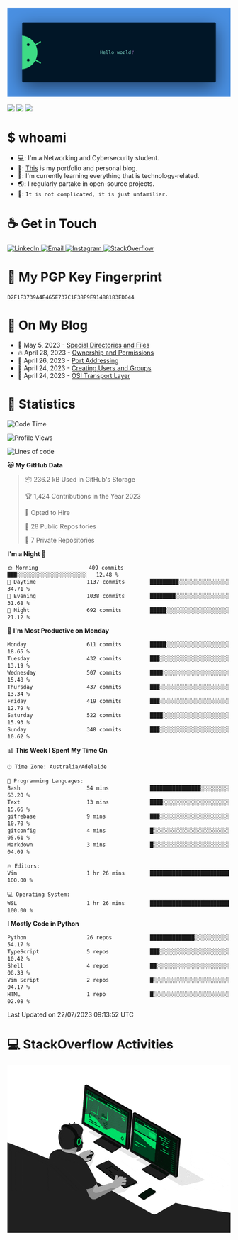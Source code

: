 <p align="center"><img src="assets/banner.png" /></p>

![](https://github.com/tanducmai/tanducmai/actions/workflows/waka-stats.yml/badge.svg)
![](https://github.com/tanducmai/tanducmai/actions/workflows/latest-blogs.yml/badge.svg)
![](https://github.com/tanducmai/tanducmai/actions/workflows/stackoverflow-activities.yml/badge.svg)

# $ whoami

- 💻: I'm a Networking and Cybersecurity student.
- 🔭: [This](https://tanducmai.com/) is my portfolio and personal blog.
- 🌱: I'm currently learning everything that is technology-related.
- 🌏: I regularly partake in open-source projects.
- 💬: `It is not complicated, it is just unfamiliar.`

# :coffee: Get in Touch

<a target="_blank" href="https://www.linkedin.com/in/tanducmai/">
  <img alt="LinkedIn" src="https://img.shields.io/badge/LinkedIn-0077B5?style=for-the-badge&logo=linkedin&logoColor=white" />
</a>
<a target="_blank" href="mailto:henryfromvietnam@gmail.com">
  <img alt="Email" src="https://img.shields.io/badge/Gmail-D14836?style=for-the-badge&logo=gmail&logoColor=white" />
</a>
<a target="_blank" href="https://www.instagram.com/henry.maii/">
  <img alt="Instagram" src="https://img.shields.io/badge/Instagram-E4405F?style=for-the-badge&logo=instagram&logoColor=white" />
</a>
<a target="_blank" href="https://stackoverflow.com/users/16999206/tanducmai">
  <img alt="StackOverflow" src="https://img.shields.io/static/v1?message=Stackoverflow&logo=stackoverflow&label=&color=FE7A16&logoColor=white&labelColor=&style=for-the-badge" />
</a>


# 🔐 My PGP Key Fingerprint

`D2F1F3739A4E465E737C1F38F9E91488183ED044`

# :scroll: On My Blog

<!-- BLOG-POST-LIST:START -->
 - 💯 May 5, 2023 - [Special Directories and Files](https://tanducmai.com/posts/systems-administration/special-directories-and-files/)
 - 🔥 April 28, 2023 - [Ownership and Permissions](https://tanducmai.com/posts/systems-administration/ownership-and-permissions/)
 - 💫 April 26, 2023 - [Port Addressing](https://tanducmai.com/posts/introduction-to-networks/transport-layer/port-addressing/)
 - 🚀 April 24, 2023 - [Creating Users and Groups](https://tanducmai.com/posts/systems-administration/creating-users-and-groups/)
 - 🌮 April 24, 2023 - [OSI Transport Layer](https://tanducmai.com/posts/introduction-to-networks/transport-layer/osi-transport-layer/)<!-- BLOG-POST-LIST:END -->

# 🔢 Statistics

<!--START_SECTION:waka-->
![Code Time](http://img.shields.io/badge/Code%20Time-75%20hrs%2046%20mins-blue)

![Profile Views](http://img.shields.io/badge/Profile%20Views-1-blue)

![Lines of code](https://img.shields.io/badge/From%20Hello%20World%20I%27ve%20Written-9.1%20million%20lines%20of%20code-blue)

**🐱 My GitHub Data** 

> 📦 236.2 kB Used in GitHub's Storage 
 > 
> 🏆 1,424 Contributions in the Year 2023
 > 
> 💼 Opted to Hire
 > 
> 📜 28 Public Repositories 
 > 
> 🔑 7 Private Repositories 
 > 
**I'm a Night 🦉** 

```text
🌞 Morning                409 commits         ███░░░░░░░░░░░░░░░░░░░░░░   12.48 % 
🌆 Daytime                1137 commits        █████████░░░░░░░░░░░░░░░░   34.71 % 
🌃 Evening                1038 commits        ████████░░░░░░░░░░░░░░░░░   31.68 % 
🌙 Night                  692 commits         █████░░░░░░░░░░░░░░░░░░░░   21.12 % 
```
📅 **I'm Most Productive on Monday** 

```text
Monday                   611 commits         █████░░░░░░░░░░░░░░░░░░░░   18.65 % 
Tuesday                  432 commits         ███░░░░░░░░░░░░░░░░░░░░░░   13.19 % 
Wednesday                507 commits         ████░░░░░░░░░░░░░░░░░░░░░   15.48 % 
Thursday                 437 commits         ███░░░░░░░░░░░░░░░░░░░░░░   13.34 % 
Friday                   419 commits         ███░░░░░░░░░░░░░░░░░░░░░░   12.79 % 
Saturday                 522 commits         ████░░░░░░░░░░░░░░░░░░░░░   15.93 % 
Sunday                   348 commits         ███░░░░░░░░░░░░░░░░░░░░░░   10.62 % 
```


📊 **This Week I Spent My Time On** 

```text
🕑︎ Time Zone: Australia/Adelaide

💬 Programming Languages: 
Bash                     54 mins             ████████████████░░░░░░░░░   63.20 % 
Text                     13 mins             ████░░░░░░░░░░░░░░░░░░░░░   15.66 % 
gitrebase                9 mins              ███░░░░░░░░░░░░░░░░░░░░░░   10.70 % 
gitconfig                4 mins              █░░░░░░░░░░░░░░░░░░░░░░░░   05.61 % 
Markdown                 3 mins              █░░░░░░░░░░░░░░░░░░░░░░░░   04.09 % 

🔥 Editors: 
Vim                      1 hr 26 mins        █████████████████████████   100.00 % 

💻 Operating System: 
WSL                      1 hr 26 mins        █████████████████████████   100.00 % 
```

**I Mostly Code in Python** 

```text
Python                   26 repos            ██████████████░░░░░░░░░░░   54.17 % 
TypeScript               5 repos             ███░░░░░░░░░░░░░░░░░░░░░░   10.42 % 
Shell                    4 repos             ██░░░░░░░░░░░░░░░░░░░░░░░   08.33 % 
Vim Script               2 repos             █░░░░░░░░░░░░░░░░░░░░░░░░   04.17 % 
HTML                     1 repo              █░░░░░░░░░░░░░░░░░░░░░░░░   02.08 % 
```




 Last Updated on 22/07/2023 09:13:52 UTC
<!--END_SECTION:waka-->

# 💻 StackOverflow Activities

<!-- STACKOVERFLOW:START -->
<!-- STACKOVERFLOW:END -->

<p align="center"><img src="assets/developer.gif" /></p>
